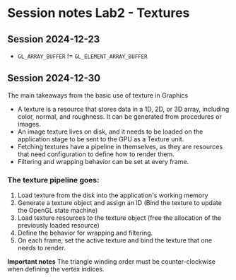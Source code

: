 # Session notes Lab2 - Textures

## Session 2024-12-23

- `GL_ARRAY_BUFFER` != `GL_ELEMENT_ARRAY_BUFFER`

## Session 2024-12-30

The main takeaways from the basic use of texture in Graphics
- A texture is a resource that stores data in a 1D, 2D, or 3D array, including color, normal, and roughness. It can be generated from procedures or images.
- An image texture lives on disk, and it needs to be loaded on the application stage to be sent to the GPU as a Texture unit.
- Fetching textures have a pipeline in themselves, as they are resources that need configuration to define how to render them.
- Filtering and wrapping behavior can be set at every frame.


### The texture pipeline goes:
1. Load texture from the disk into the application's working memory
2. Generate a texture object and assign an ID (Bind the texture to update the OpenGL state machine)
3. Load texture resources to the texture object (free the allocation of the previously loaded resource)
4. Define the behavior for wrapping and filtering.
5. On each frame, set the active texture and bind the texture that one needs to render.

**Important notes**
The triangle winding order must be counter-clockwise when defining the vertex indices.